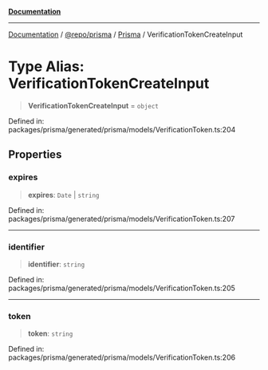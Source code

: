 [**Documentation**](../../../../../README.md)

***

[Documentation](../../../../../README.md) / [@repo/prisma](../../../README.md) / [Prisma](../README.md) / VerificationTokenCreateInput

# Type Alias: VerificationTokenCreateInput

> **VerificationTokenCreateInput** = `object`

Defined in: packages/prisma/generated/prisma/models/VerificationToken.ts:204

## Properties

### expires

> **expires**: `Date` \| `string`

Defined in: packages/prisma/generated/prisma/models/VerificationToken.ts:207

***

### identifier

> **identifier**: `string`

Defined in: packages/prisma/generated/prisma/models/VerificationToken.ts:205

***

### token

> **token**: `string`

Defined in: packages/prisma/generated/prisma/models/VerificationToken.ts:206
